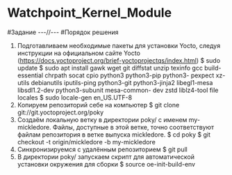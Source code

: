 # Watchpoint_Kernel_Module
#Задание
---//---
#Порядок решения
1. Подготавливаем необходимые пакеты для установки Yocto, следуя инструкции на официальном сайте Yocto
   (https://docs.yoctoproject.org/brief-yoctoprojectqs/index.html)
   $ sudo update
   $ sudo apt install gawk wget git diffstat unzip texinfo gcc build-essential chrpath socat cpio python3 python3-pip python3-      pexpect xz-utils debianutils iputils-ping python3-git python3-jinja2 libegl1-mesa libsdl1.2-dev python3-subunit mesa-common-     dev zstd liblz4-tool file locales
   $ sudo locale-gen en_US.UTF-8
2. Копируем репозиторий себе на компьютер
   $ git clone git://git.yoctoproject.org/poky
3. Cоздаём локальную ветку в директории poky/ с именем my-mickledore. Файлы, доступные в этой ветке, точно соответствуют файлам репозитория в ветке выпуска mickledore.
   $ cd poky
   $ git checkout -t origin/mickledore -b my-mickledore
5. Синхронизируемся с удалённым репозиторием
   $ git pull
6. В директории poky/ запускаем скрипт для автоматической установки окружения для сборки
   $ source oe-init-build-env
